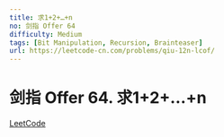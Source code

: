 ```yaml
---
title: 求1+2+…+n
no: 剑指 Offer 64
difficulty: Medium
tags: [Bit Manipulation, Recursion, Brainteaser]
url: https://leetcode-cn.com/problems/qiu-12n-lcof/
---
```


# 剑指 Offer 64. 求1+2+…+n

[LeetCode](https://leetcode-cn.com/problems/qiu-12n-lcof/)

